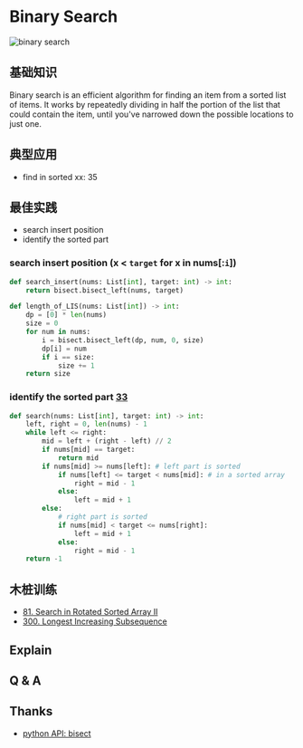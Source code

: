 
# Binary Search


![binary search](https://i.imgur.com/7Wh8Jm3.gif)

## 基础知识

Binary search is an efficient algorithm for finding an item from a sorted list of items. It works by repeatedly dividing in half the portion of the list that could contain the item, until you've narrowed down the possible locations to just one. 


## 典型应用

- find in sorted xx: 35 

## 最佳实践

- search insert position 
- identify the sorted part 

### search insert position (x < `target` for x in nums[:`i`])

``` python
def search_insert(nums: List[int], target: int) -> int:
    return bisect.bisect_left(nums, target)
```

``` python
def length_of_LIS(nums: List[int]) -> int:
    dp = [0] * len(nums)
    size = 0 
    for num in nums:
        i = bisect.bisect_left(dp, num, 0, size)
        dp[i] = num
        if i == size:
            size += 1
    return size 
```

### identify the sorted part [33](https://leetcode.com/problems/search-in-rotated-sorted-array/)

``` python
def search(nums: List[int], target: int) -> int:
    left, right = 0, len(nums) - 1
    while left <= right:
        mid = left + (right - left) // 2
        if nums[mid] == target:
            return mid
        if nums[mid] >= nums[left]: # left part is sorted 
            if nums[left] <= target < nums[mid]: # in a sorted array 
                right = mid - 1
            else:
                left = mid + 1
        else:
            # right part is sorted
            if nums[mid] < target <= nums[right]: 
                left = mid + 1
            else:
                right = mid - 1
    return -1
```


## 木桩训练

- [81. Search in Rotated Sorted Array II](https://leetcode.com/problems/search-in-rotated-sorted-array-ii/)
- [300. Longest Increasing Subsequence](https://leetcode.com/problems/longest-increasing-subsequence/)

## Explain 

## Q & A 

## Thanks 

- [python API: bisect](https://repl.it/@WillWang42/8-6-bisect)